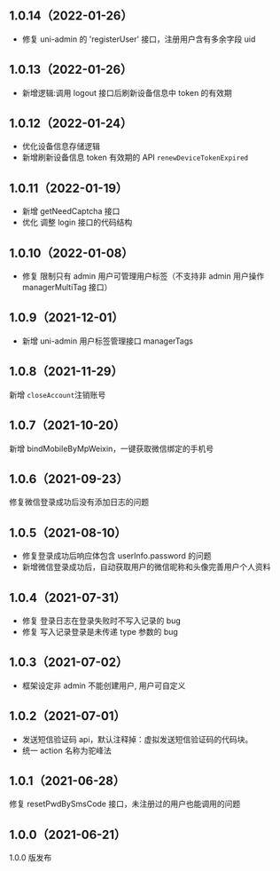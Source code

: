 ## 1.0.14（2022-01-26）

- 修复 uni-admin 的 'registerUser' 接口，注册用户含有多余字段 uid

## 1.0.13（2022-01-26）

- 新增逻辑:调用 logout 接口后刷新设备信息中 token 的有效期

## 1.0.12（2022-01-24）

- 优化设备信息存储逻辑
- 新增刷新设备信息 token 有效期的 API `renewDeviceTokenExpired`

## 1.0.11（2022-01-19）

- 新增 getNeedCaptcha 接口
- 优化 调整 login 接口的代码结构

## 1.0.10（2022-01-08）

- 修复 限制只有 admin 用户可管理用户标签（不支持非 admin 用户操作 managerMultiTag 接口）

## 1.0.9（2021-12-01）

- 新增 uni-admin 用户标签管理接口 managerTags

## 1.0.8（2021-11-29）

新增 `closeAccount`注销账号

## 1.0.7（2021-10-20）

新增 bindMobileByMpWeixin，一键获取微信绑定的手机号

## 1.0.6（2021-09-23）

修复微信登录成功后没有添加日志的问题

## 1.0.5（2021-08-10）

- 修复登录成功后响应体包含 userInfo.password 的问题
- 新增微信登录成功后，自动获取用户的微信昵称和头像完善用户个人资料

## 1.0.4（2021-07-31）

- 修复 登录日志在登录失败时不写入记录的 bug
- 修复 写入记录登录是未传递 type 参数的 bug

## 1.0.3（2021-07-02）

- 框架设定非 admin 不能创建用户, 用户可自定义

## 1.0.2（2021-07-01）

- 发送短信验证码 api，默认注释掉：虚拟发送短信验证码的代码块。
- 统一 action 名称为驼峰法

## 1.0.1（2021-06-28）

修复 resetPwdBySmsCode 接口，未注册过的用户也能调用的问题

## 1.0.0（2021-06-21）

1.0.0 版发布
